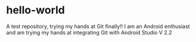 # hello-world
A test repository, trying my hands at Git finally!!
I am an Android enthusiast and am trying my hands at integrating Git with Android Studio V 2.2
